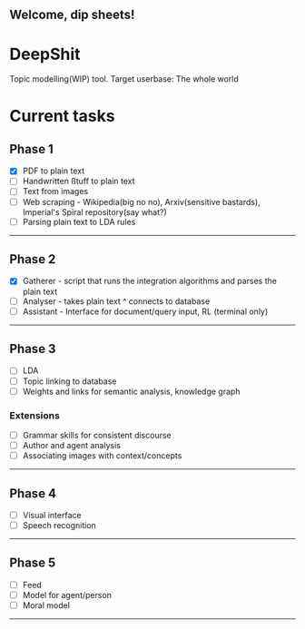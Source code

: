Welcome, dip sheets!
---------------
DeepShit
==============

Topic modelling(WIP) tool. Target userbase: The whole world


# Current tasks
## Phase 1
- [x] PDF to plain text
- [ ] Handwritten ßtuff to plain text
- [ ] Text from images
- [ ] Web scraping - Wikipedia(big no no), Arxiv(sensitive bastards), Imperial's Spiral repository(say what?)
- [ ] Parsing plain text to LDA rules

***

## Phase 2
- [X] Gatherer - script that runs the integration algorithms and parses the plain text
- [ ] Analyser - takes plain text ^ connects to database
- [ ] Assistant - Interface for document/query input, RL (terminal only)

***

## Phase 3
- [ ] LDA
- [ ] Topic linking to database 
- [ ] Weights and links for semantic analysis, knowledge graph
### Extensions
- [ ] Grammar skills for consistent discourse
- [ ] Author and agent analysis
- [ ] Associating images with context/concepts

***

## Phase 4
- [ ] Visual interface
- [ ] Speech recognition

***

## Phase 5
- [ ] Feed
- [ ] Model for agent/person
- [ ] Moral model

***